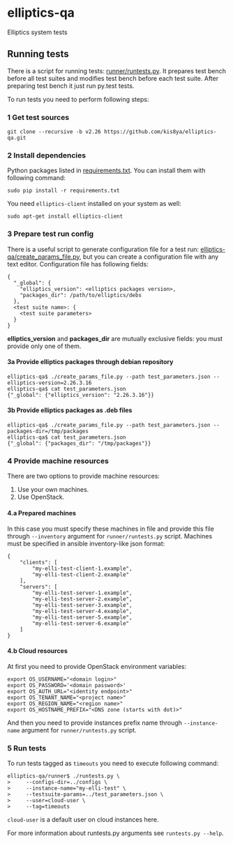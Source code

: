 # elliptics-qa
Elliptics system tests

## Running tests
There is a script for running tests: [runner/runtests.py](https://github.com/kis8ya/tests-runner/blob/c69aef8ca7ce6d533502ed1fac1069c5a8419ac0/runtests.py). It prepares test bench before all test suites and modifies test bench before each test suite. After preparing test bench it just run py.test tests.

To run tests you need to perform following steps:

### 1 Get test sources

    git clone --recursive -b v2.26 https://github.com/kis8ya/elliptics-qa.git

### 2 Install dependencies
Python packages listed in [requirements.txt](requirements.txt). You can install them with following command:

    sudo pip install -r requirements.txt

You need `elliptics-client` installed on your system as well:

    sudo apt-get install elliptics-client

### 3 Prepare test run config

There is a useful script to generate configuration file for a test run: [elliptics-qa/create_params_file.py](create_params_file.py), but you can create a configuration file with any text editor. Configuration file has following fields:

    {
      "_global": {
        "elliptics_version": <elliptics packages version>,
        "packages_dir": /path/to/elliptics/debs
      },
      <test suite name>: {
        <test suite parameters>
      }
    }

**elliptics_version** and **packages_dir** are mutually exclusive fields: you must provide only one of them.

#### 3a Provide elliptics packages through debian repository

    elliptics-qa$ ./create_params_file.py --path test_parameters.json --elliptics-version=2.26.3.16
    elliptics-qa$ cat test_parameters.json
    {"_global": {"elliptics_version": "2.26.3.16"}}

#### 3b Provide elliptics packages as .deb files

    elliptics-qa$ ./create_params_file.py --path test_parameters.json --packages-dir=/tmp/packages
    elliptics-qa$ cat test_parameters.json
    {"_global": {"packages_dir": "/tmp/packages"}}

### 4 Provide machine resources
There are two options to provide machine resources:

1. Use your own machines.
2. Use OpenStack.

#### 4.a Prepared machines
In this case you must specify these machines in file and provide this file through `--inventory` argument for `runner/runtests.py` script. Machines must be specified in ansible inventory-like json format:

    {
        "clients": [
            "my-elli-test-client-1.example",
            "my-elli-test-client-2.example"
        ],
        "servers": [
            "my-elli-test-server-1.example",
            "my-elli-test-server-2.example",
            "my-elli-test-server-3.example",
            "my-elli-test-server-4.example",
            "my-elli-test-server-5.example",
            "my-elli-test-server-6.example"
        ]
    }

#### 4.b Cloud resources
At first you need to provide OpenStack environment variables:

    export OS_USERNAME="<domain login>"
    export OS_PASSWORD='<domain password>'
    export OS_AUTH_URL="<identity endpoint>"
    export OS_TENANT_NAME="<project name>"
    export OS_REGION_NAME="<region name>"
    export OS_HOSTNAME_PREFIX="<DNS zone (starts with dot)>"

And then you need to provide instances prefix name through `--instance-name` argument for `runner/runtests.py` script.

### 5 Run tests
To run tests tagged as `timeouts` you need to execute following command:

    elliptics-qa/runner$ ./runtests.py \
    >     --configs-dir=../configs \
    >     --instance-name="my-elli-test" \
    >     --testsuite-params=../test_parameters.json \
    >     --user=cloud-user \
    >     --tag=timeouts

`cloud-user` is a default user on cloud instances here.

For more information about runtests.py arguments see `runtests.py --help`.
